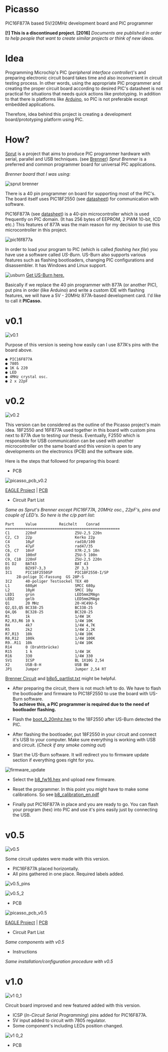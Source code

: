 # Picasso
PIC16F877A based 5V/20MHz development board and PIC programmer

**[!] This is a discontinued project. [2016]**
_Documents are published in order to help people that want to create similar projects or think of new ideas._

# Idea

Programming Microchip's PIC (_peripheral interface controller_)'s and preparing 
electronic circuit board takes time and also inconvenient in circuit testing process. 
In other words, using the appropriate PIC programmer and creating the proper circuit board according to
desired PIC's datasheet is not practical for situations that needs quick actions like prototyping.
In addition to that there is platforms like [Arduino](https://www.arduino.cc), so PIC is not preferable
except embedded applications.

Therefore, idea behind this project is creating a development board/prototyping platform using PIC.

# How?

[Sprut](https://www.sprut.de) is a project that aims to produce PIC programmer hardware with 
serial, parallel and USB techniques. 
(see [Brenner](http://www.sprut.de/electronic/pic/brenner/index.htm))
_Sprut Brenner_ is a preferred and common programmer board for universal PIC applications.

_Brenner board that I was using:_

![sprut brenner](https://user-images.githubusercontent.com/24392180/54276961-3f8b9000-4597-11e9-94ae-8fc16ef351ef.jpg)

There is a 40 pin programmer on board for supporting most of the PIC's. The board itself uses PIC18F2550
(see [datasheet](http://ww1.microchip.com/downloads/en/DeviceDoc/39632e.pdf)) for communication
with software.

PIC16F877A (see [datasheet](http://ww1.microchip.com/downloads/en/devicedoc/39582b.pdf)) is a 40-pin microcontroller 
which is used frequently on PIC domain. (It has 256 bytes of EEPROM, 2 PWM 10-bit, ICD etc.)
This features of 877A was the main reason for my decision to use this microcontroller in this project.

![pic16f877a](https://user-images.githubusercontent.com/24392180/54274848-db1a0200-4591-11e9-8033-a9964c01a569.jpg)

In order to load your program to PIC (which is called _flashing hex file_) you have use a software called _US-Burn_.
US-Burn also supports various features such as flashing bootloaders, changing PIC configurations and disassembler.
It has Windows and Linux support.

![usburn](https://user-images.githubusercontent.com/24392180/54312778-6b7f3380-45e0-11e9-84b2-22ac431d2e2c.jpg)
[Get US-Burn here.](https://github.com/KeyLo99/Picasso/raw/master/usburn/usburn.zip)

Basically if we replace the 40 pin programmer with 877A (or another PIC), put pins in order (like Arduino) and 
write a custom IDE with flashing features, we will have a 5V - 20MHz 877A-based development card. I'd like to call
it __PICasso.__

# v0.1

![v0.1](https://user-images.githubusercontent.com/24392180/54276912-2387ee80-4597-11e9-9c4b-ef8fdcd504b9.jpg)

Purpose of this version is seeing how easily can I use 877A's pins with the board above.

```
● PIC16F877A
● 7805
● 1K & 220
● LED
● 4MHz crystal osc.
● 2 x 22pF
```

# v0.2

![v0.2](https://user-images.githubusercontent.com/24392180/54277270-13bcda00-4598-11e9-9a8a-c3232da49f3c.jpg)

This version can be considered as the outline of the Picasso project's main idea. 
18F2550 and 16F877A used together in this board with custom pins next to 877A due to testing our thesis.
Eventually, F2550 which is responsible for USB communication can be used with another microcontroller on the
same board and this version is open to any developments on the electronics (PCB) and the software side.

Here is the steps that followed for preparing this board:

* PCB

![picasso_pcb_v0.2](https://user-images.githubusercontent.com/24392180/54310716-af236e80-45db-11e9-8861-0e1166588f44.jpg)

[EAGLE Project](https://github.com/KeyLo99/Picasso/blob/master/pcb/v0.2/picasso.brd) | 
[PCB](https://github.com/KeyLo99/Picasso/blob/master/pcb/v0.2/picasso_pcb.pdf) 

* Circuit Part List

_Same as Sprut's Brenner except PIC16F77A, 20MHz osc., 22pF's, pins and couple of LED's. 
So here is the c/p part list:_

```
Part     Value			Reichelt	Conrad
===================================================
C1       220nF                 Z5U-2,5 220n
C2, C3   22p                   Kerko 22p
C4       10µF                  rad10/100
C5       47µF                  rad47/35
C6, C7   10nF                  X7R-2,5 10n
C8       100nF                 Z5U-5 100n
C9, C10  220nF                 Z5U-2,5 220n
D1 D2    BAT43                 BAT 43
D3       BZX97-3,3             ZF 3,3
IC1      PIC18F2550SP          PIC18F2550-I/SP
	 28-polige IC-Fassung  GS 28P-S
IC2      40-poliger Testsockel TEX 40
L1       680µH                 SMCC 680µ
L2       10µH                  SMCC 10µ
LED1     grün                  LED5mm2MAgn
LED2     gelb                  LED5mm2MAge
Q1       20 MHz                20-HC49U-S
Q2,Q3,Q5 BC338-25              BC338-25
Q4,Q6    BC328-25              BC328-25
R1       1k                    1/4W 1K
R2,R3,R6 10 k                  1/4W 10K  
R4       4k7                   1/4W 4,7K
R5       2k2                   1/4W 2,2K
R7,R13   10k                   1/4W 10K
R8,R12   100k                  1/4W 100K
R9..R11  10k                   1/4W 10K
R14      0 (Drahtbrücke)
R15      1 k                   1/4W 1K
R16      330                   1/4W 330
SV1      ICSP                  BL 1X10G 2,54
X2       USB-B-H               USB BW
JP1      Jumper                Jumper 2,54 RT
```
[Brenner Circuit](https://github.com/KeyLo99/Picasso/blob/master/img/b8p5.jpg) and 
[b8p5_partlist.txt](https://github.com/KeyLo99/Picasso/blob/master/doc/b8p5_partlist.txt) might be helpful.

* After preparing the circuit, there is not much left to do. We have to flash the bootloader and firmware to 
PIC18F2550 to use the board with US-Burn software.  
**To achieve this, a PIC programmer is required due to the need of bootloader flashing.**  

* Flash the [boot_0_20mhz.hex](https://github.com/KeyLo99/Picasso/blob/master/bootloader/boot_0_20mhz.hex) to the 18F2550 
after US-Burn detected the PIC.
  
* After flashing the bootloader, put 18F2550 in your circuit and connect it's USB to your computer. Make sure everything is working with USB and circuit. (_Check if any smoke coming out_)  

* Start the US-Burn software. It will redirect you to firmware update section if everything goes right for you.

![firmware_update](https://user-images.githubusercontent.com/24392180/54313415-f9a7e980-45e1-11e9-86b2-b19d7f1d895b.jpg)

* Select the [b8_fw16.hex](https://github.com/KeyLo99/Picasso/blob/master/firmware/b8_fw16.hex) and upload new firmware.

* Reset the programmer. In this point you might have to make some calibrations. 
So see [b8_calibration_en.pdf](https://github.com/KeyLo99/Picasso/blob/master/doc/b8_calibration_en.pdf)

* Finally put PIC16F877A in place and you are ready to go. You can flash your program (hex) into PIC and use it's pins
easily just by connecting the USB.

# v0.5

![v0.5](https://user-images.githubusercontent.com/24392180/54314484-7b991200-45e4-11e9-8b20-fc31baa301ea.jpg)

Some circuit updates were made with this version.
* PIC16F877A placed horizontally.
* All pins gathered in one place. Required labels added.

![v0.5_pins](https://user-images.githubusercontent.com/24392180/54314863-6e305780-45e5-11e9-8e1f-d312eaf3f568.jpg)

![v0.5_2](https://user-images.githubusercontent.com/24392180/54314485-7cca3f00-45e4-11e9-850b-af21a4a74c54.jpg)

* PCB

![picasso_pcb_v0.5](https://user-images.githubusercontent.com/24392180/54317104-febd6680-45ea-11e9-90fe-9523488cc627.jpg)

[EAGLE Project](https://github.com/KeyLo99/Picasso/blob/master/pcb/v0.5/picasso.brd) | 
[PCB](https://github.com/KeyLo99/Picasso/blob/master/pcb/v0.5/picasso_pcb.pdf) 

* Circuit Part List

_Same components with v0.5_

* Instructions

_Same installation/configuration procedure with v0.5_

# v1.0

![v1 0_1](https://user-images.githubusercontent.com/24392180/54317502-03364f00-45ec-11e9-993d-5778a1f4558d.jpg)

Circuit board improved and new featured added with this version. 

* ICSP (_In-Circuit Serial Programming_) pins added for PIC16F877A.
* 5V input added to circuit with 7805 regulator.
* Some component's including LEDs position changed.

![v1 0_2](https://user-images.githubusercontent.com/24392180/54317503-03364f00-45ec-11e9-99cd-4b03b22ee260.jpg)

 
* PCB



